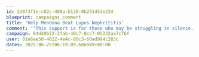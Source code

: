 ```yaml
---
id: 2d0f3f1e-c02c-488a-b130-0b251453e234
blueprint: campaigns_comment
title: 'Help Mendona Beat Lupus Nephrititis'
comment: '"This support is for those who may be struggling in silence. May this donation remind them that someone out there is thinking of them and rooting for their healing."'
campaign: 94d40b22-2fab-40c7-8cc7-05232aa7c76f
user: 01e6ae50-4822-4e4c-86c3-60ad994c283c
dates: 2025-06-25T06:19:09.686049+00:00
---
```


